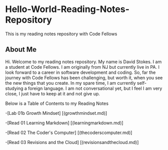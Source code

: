 # Hello-World-Reading-Notes-Repository

This is my reading notes repository with Code Fellows

## About Me

Hi. Welcome to my reading notes repository.  My name is David Stokes. I am a student at Code Fellows. I am originally from NJ but currently live in PA. I look forward to a career in software development and coding. So, far the journey with Code Fellows has been challenging, but worth it, when you see the new things that you create. In my spare time, I am currently self-studying a foreign language. I am not conversational yet, but I feel I am very close, I just have to keep at it and not give up. 

Below is a Table of Contents to my Reading Notes

-[Lab 01b Growth Mindset] [(growthmindset.md)]

-[Read 01 Learning Markdown] [(learningmarkdown.md)]

-[Read 02 The Coder's Computer] [(thecoderscomputer.md)]

-[Read 03 Revisions and the Cloud] [(revisionsandthecloud.md)]




